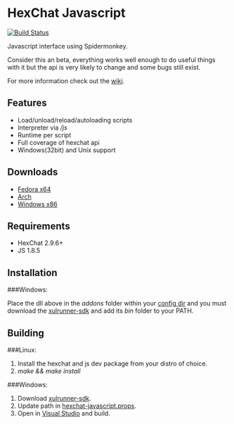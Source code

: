 HexChat Javascript
==================

[![Build Status](https://travis-ci.org/TingPing/hexchat-javascript.png?branch=master)](https://travis-ci.org/TingPing/hexchat-javascript)

Javascript interface using Spidermonkey.

Consider this an beta, everything works well enough to do useful things with it
but the api is very likely to change and some bugs still exist.

For more information check out the [wiki](https://github.com/TingPing/hexchat-javascript/wiki).


Features
--------

- Load/unload/reload/autoloading scripts
- Interpreter via */js*
- Runtime per script
- Full coverage of hexchat api
- Windows(32bit) and Unix support


Downloads
---------

- [Fedora x64](http://dl.tingping.se/fedora/x86_64/)
- [Arch](https://aur.archlinux.org/packages/hexchat-javascript-git/)
- [Windows x86](http://dl.tingping.se/win32/hexchat-javascript/)


Requirements
------------

- HexChat 2.9.6+
- JS 1.8.5

Installation
------------

###Windows:

Place the dll above in the *addons* folder within your [config dir](http://docs.hexchat.org/en/latest/settings.html#config-files)
and you must download the [xulrunner-sdk](https://ftp.mozilla.org/pub/mozilla.org/xulrunner/releases/10.0.4esr/sdk/xulrunner-10.0.4esr.en-US.win32.sdk.zip)
and add its *bin* folder to your PATH.


Building
--------

###Linux:

1. Install the hexchat and js dev package from your distro of choice.
2. *make && make install*

###Windows:

1. Download [xulrunner-sdk](https://ftp.mozilla.org/pub/mozilla.org/xulrunner/releases/10.0.4esr/sdk/xulrunner-10.0.4esr.en-US.win32.sdk.zip).
2. Update path in [hexchat-javascript.props](win32/hexchat-javascript.props).
3. Open in [Visual Studio](https://www.microsoft.com/visualstudio/eng/downloads#d-express-windows-desktop) and build.

